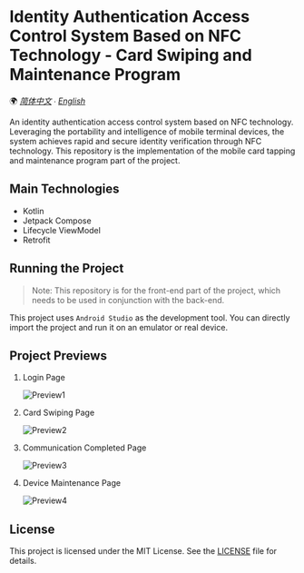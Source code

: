 # Identity Authentication Access Control System Based on NFC Technology - Card Swiping and Maintenance Program

🌍 *[简体中文](README.md) ∙ [English](README-EN.md)*

An identity authentication access control system based on NFC technology. Leveraging the portability and intelligence of mobile terminal devices, the system achieves rapid and secure identity verification through NFC technology. This repository is the implementation of the mobile card tapping and maintenance program part of the project.

## Main Technologies

- Kotlin
- Jetpack Compose
- Lifecycle ViewModel
- Retrofit

## Running the Project

> Note: This repository is for the front-end part of the project, which needs to be used in conjunction with the back-end.

This project uses `Android Studio` as the development tool. You can directly import the project and run it on an emulator or real device.

## Project Previews

1. Login Page

    ![Preview1](preview/1.jpg)

2. Card Swiping Page

    ![Preview2](preview/2.jpg)

3. Communication Completed Page

    ![Preview3](preview/3.jpg)

4. Device Maintenance Page

    ![Preview4](preview/4.jpg)

## License

This project is licensed under the MIT License. See the [LICENSE](LICENSE.md) file for details.
